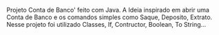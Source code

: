 Projeto Conta de Banco' feito com Java.
A Ideia inspirado em abrir uma Conta de Banco e os comandos simples como Saque, Deposito, Extrato.
Nesse projeto foi utilizado Classes, If, Contructor, Boolean, To String...
